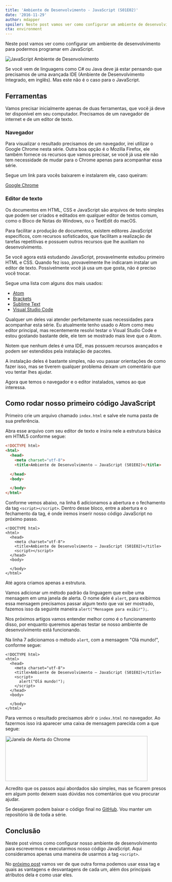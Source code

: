 ```yaml
---
title: 'Ambiente de Desenvolvimento - JavaScript (S01E02)'
date: '2016-11-29'
author: mdapper
spoiler: Neste post vamos ver como configurar um ambiente de desenvolvimento para podermos programar em JavaScript.
cta: environment
---
```


Neste post vamos ver como configurar um ambiente de desenvolvimento para podermos programar em JavaScript.

<img src="https://devheroes.io/wp-content/uploads/2016/11/JavaScript-S01E02-ambiente-de-desenvolvimento.png" alt="JavaScript Ambiente de Desenvolvimento" />

Se você vem de linguagens como C# ou Java deve já estar pensando que precisamos de uma avançada IDE (Ambiente de Desenvolvimento Integrado, em inglês). Mas este não é o caso para o JavaScript.

## Ferramentas

Vamos precisar inicialmente apenas de duas ferramentas, que você já deve ter disponível em seu computador. Precisamos de um navegador de internet e de um editor de texto.

### Navegador

Para visualizar o resultado precisamos de um navegador, irei utilizar o Google Chrome nesta série. Outra boa opção é o Mozilla Firefox, ele também fornece os recursos que vamos precisar, se você já usa ele não tem necessidade de mudar para o Chrome apenas para acompanhar essa série.

Segue um link para vocês baixarem e instalarem ele, caso queiram:

[Google Chrome](https://www.google.com.br/chrome/browser/desktop/)

### Editor de texto

Os documentos em HTML, CSS e JavaScript são arquivos de texto simples que podem ser criados e editados em qualquer editor de textos comum, como o Bloco de Notas do Windows, ou o TextEdit do macOS.

Para facilitar a produção de documentos, existem editores JavaScript específicos, com recursos sofisticados, que facilitam a realização de tarefas repetitivas e possuem outros recursos que lhe auxiliam no desenvolvimento.

Se você agora está estudando JavaScript, provavelmente estudou primeiro HTML e CSS. Quando fez isso, provavelmente lhe indicaram instalar um editor de texto. Possivelmente você já usa um que gosta, não é preciso você trocar.

Segue uma lista com alguns dos mais usados:

- [Atom](https://atom.io/)
- [Brackets](http://brackets.io/)
- [Sublime Text](https://www.sublimetext.com/)
- [Visual Studio Code](https://code.visualstudio.com/)

Qualquer um deles vai atender perfeitamente suas necessidades para acompanhar esta série. Eu atualmente tenho usado o Atom como meu editor principal, mas recentemente resolvi testar o Visual Studio Code e estou gostando bastante dele, ele tem se mostrado mais leve que o Atom.

Notem que nenhum deles é uma IDE, mas possuem recursos avançados e podem ser estendidos pela instalação de pacotes.

A instalação deles é bastante simples, não vou passar orientações de como fazer isso, mas se tiverem qualquer problema deixam um comentário que vou tentar lhes ajudar.

Agora que temos o navegador e o editor instalados, vamos ao que interessa.

## Como rodar nosso primeiro código JavaScript

Primeiro crie um arquivo chamado `index.html` e salve ele numa pasta de sua preferência.

Abra esse arquivo com seu editor de texto e insira nele a estrutura básica em HTML5 conforme segue:

```html
<!DOCTYPE html>
<html>
  <head>
    <meta charset="utf-8">
    <title>Ambiente de Desenvolvimento – JavaScript (S01E02)</title>

  </head>
  <body>

  </body>
</html>
```

Conforme vemos abaixo, na linha 6 adicionamos a abertura e o fechamento da tag `<script></script>`. Dentro desse bloco, entre a abertura e o fechamento da tag, é onde iremos inserir nosso código JavaScript no próximo passo.

```html{numberLines: true}{6}
<!DOCTYPE html>
<html>
  <head>
    <meta charset="utf-8">
    <title>Ambiente de Desenvolvimento – JavaScript (S01E02)</title>
    <script></script>
  </head>
  <body>

  </body>
</html>
```

Até agora criamos apenas a estrutura.

Vamos adicionar um método padrão da linguagem que exibe uma mensagem em uma janela de alerta. O nome dele é `alert`, para exibirmos essa mensagem precisamos passar algum texto que vai ser mostrado, fazemos isso da seguinte maneira `alert("Mensagem para exibir");`.

Nos próximos artigos vamos entender melhor como é o funcionamento disso, por enquanto queremos apenas testar se nosso ambiente de desenvolvimento está funcionando.

Na linha 7 adicionamos o método `alert`, com a mensagem "Olá mundo!", conforme segue:

```html{numberLines: true}{7}
<!DOCTYPE html>
<html>
  <head>
    <meta charset="utf-8">
    <title>Ambiente de Desenvolvimento – JavaScript (S01E02)</title>
    <script>
      alert("Olá mundo!");
    </script>
  </head>
  <body>

  </body>
</html>
```

Para vermos o resultado precisamos abrir o `index.html` no navegador. Ao fazermos isso irá aparecer uma caixa de mensagem parecida com a que segue:

<img src="https://devheroes.io/wp-content/uploads/2016/11/javascript-s01e02_alert-window.jpg" alt="Janela de Alerta do Chrome" width="444" height="141" class="image--center size-full wp-image-177" />

Acredito que os passos aqui abordados são simples, mas se ficarem presos em algum ponto deixem suas dúvidas nos comentários que vou procurar ajudar.

Se desejarem podem baixar o código final no [GitHub](https://github.com/mdapper/javascript-s01/blob/master/episodio-02/index.html). Vou manter um repositório lá de toda a série.

## Conclusão

Neste post vimos como configurar nosso ambiente de desenvolvimento para escrevermos e executarmos nosso código JavaScript. Aqui consideramos apenas uma maneira de usarmos a tag `<script>`.

No [próximo post](https://devheroes.io/como-usar-tag-script-javascript-s01e03/) vamos ver de que outra forma podemos usar essa tag e quais as vantagens e desvantagens de cada um, além dos principais atributos dela e como usar eles.
